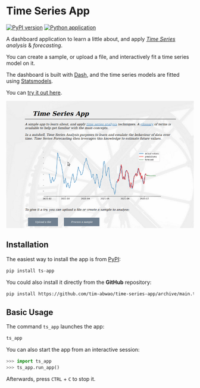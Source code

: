 # Time Series App

[![PyPI version](https://badge.fury.io/py/ts-app.svg)](https://badge.fury.io/py/ts-app)
[![Python application](https://github.com/Tim-Abwao/time-series-app/actions/workflows/python-app.yml/badge.svg)](https://github.com/Tim-Abwao/time-series-app/actions/workflows/python-app.yml)

A dashboard application to learn a little about, and apply *[Time Series][wiki_time_series] analysis* & *forecasting*.

You can create a sample, or upload a file, and interactively fit a time series model on it. 

The dashboard is built with [Dash][dash], and the time series models are fitted using [Statsmodels][statsmodels].

You can [try it out here][live-link].

[![screencast of the app](https://raw.githubusercontent.com/Tim-Abwao/time-series-app/master/dashboard.gif)][live-link]


## Installation

The easiest way to install the app is from [PyPI][pypi]:

```bash
pip install ts-app
```

You could also install it directly from the **GitHub** repository:

```bash
pip install https://github.com/tim-abwao/time-series-app/archive/main.tar.gz
```

## Basic Usage

The command `ts_app` launches the app:

```bash
ts_app
```

You can also start the app from an interactive session:

```python
>>> import ts_app
>>> ts_app.run_app()
```

Afterwards, press `CTRL` + `C` to stop it.

[wiki_time_series]: https://en.wikipedia.org/wiki/Time_series
[live-link]: https://time-series-app.herokuapp.com
[dash]: https://dash.plotly.com/
[statsmodels]: https://www.statsmodels.org/stable/index.html
[pypi]:  https://pypi.org/project/ts-app/

